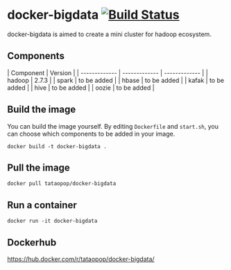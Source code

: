 # docker-bigdata [![Build Status](https://travis-ci.org/tataopop/docker-bigdata.svg?branch=master)](https://travis-ci.org/tataopop/docker-bigdata)
docker-bigdata is aimed to create a mini cluster for hadoop ecosystem.



## Components
| Component | Version |
| ------------- | ------------- | ------------- |
| hadoop | 2.7.3 |
| spark | to be added |
| hbase | to be added |
| kafak | to be added |
| hive | to be added |
| oozie | to be added |

## Build the image
You can build the image yourself. By editing `Dockerfile` and `start.sh`, you can choose which components to be added in your image.
```
docker build -t docker-bigdata .
```

## Pull the image
```
docker pull tataopop/docker-bigdata
```

## Run a container
```
docker run -it docker-bigdata
```

## Dockerhub
https://hub.docker.com/r/tataopop/docker-bigdata/
